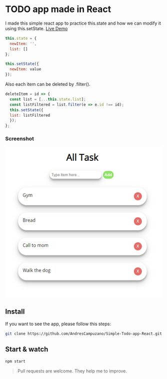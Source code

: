 # TODO app made in React

I made this simple react app to practice this.state and how we can modify it using this.setState.  [Live Demo](https://upbeat-goldstine-913e83.netlify.app/)

```js
this.state = {
  newItem: '',
  list: []
};
```
```js
this.setState({
  newItem: value
});
```

Also each item can be deleted by .filter().

```js
deleteItem = id => {
  const list = [...this.state.list];
  const listFiltered = list.filter(e => e.id !== id);
  this.setState({
  list: listFiltered
  });
};

```

### Screenshot

![TODO image](https://raw.githubusercontent.com/AndresCampuzano/Simple-Todo-app-React/master/src/images/capture01.PNG)


## Install

If you want to see the app, please follow this steps:

```bash
git clone https://github.com/AndresCampuzano/Simple-Todo-app-React.git && cd todo-app && npm i && npm run start
```

## Start & watch

```bash
npm start
```
> Pull requests are welcome. They help me to improve.
